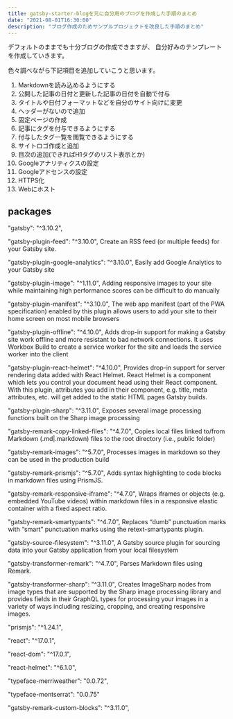 ```yaml
---
title: gatsby-starter-blogを元に自分用のブログを作成した手順のまとめ
date: "2021-08-01T16:30:00"
description: "ブログ作成のためサンプルプロジェクトを改良した手順のまとめ"
---
```


デフォルトのままでも十分ブログの作成できますが、
自分好みのテンプレートを作成していきます。

色々調べながら下記項目を追加していこうと思います。

1. Markdownを読み込めるようにする
1. 公開した記事の日付と更新した記事の日付を自動で付与
1. タイトルや日付フォーマットなどを自分のサイト向けに変更
1. ヘッダーがないので追加
1. 固定ページの作成
1. 記事にタグを付与できるようにする
1. 付与したタグ一覧を閲覧できるようにする
1. サイトロゴ作成と追加
1. 目次の追加(できればH1タグのリスト表示とか)
1. Googleアナリティクスの設定
1. Googleアドセンスの設定
1. HTTPS化
1. Webにホスト

## packages

"gatsby": "^3.10.2",

"gatsby-plugin-feed": "^3.10.0",
  Create an RSS feed (or multiple feeds) for your Gatsby site.

"gatsby-plugin-google-analytics": "^3.10.0",
  Easily add Google Analytics to your Gatsby site

"gatsby-plugin-image": "^1.11.0",
  Adding responsive images to your site while maintaining high performance scores can be difficult to do manually

"gatsby-plugin-manifest": "^3.10.0",
  The web app manifest (part of the PWA specification) enabled by this plugin allows users to add your site to their home screen on most mobile browsers

"gatsby-plugin-offline": "^4.10.0",
  Adds drop-in support for making a Gatsby site work offline and more resistant to bad network connections. It uses Workbox Build to create a service worker for the site and loads the service worker into the client

"gatsby-plugin-react-helmet": "^4.10.0",
  Provides drop-in support for server rendering data added with React Helmet.
  React Helmet is a component which lets you control your document head using their React component.
  With this plugin, attributes you add in their component, e.g. title, meta attributes, etc. will get added to the static HTML pages Gatsby builds.

"gatsby-plugin-sharp": "^3.11.0",
  Exposes several image processing functions built on the Sharp image processing

"gatsby-remark-copy-linked-files": "^4.7.0",
  Copies local files linked to/from Markdown (.md|.markdown) files to the root directory (i.e., public folder)

"gatsby-remark-images": "^5.7.0",
  Processes images in markdown so they can be used in the production build


"gatsby-remark-prismjs": "^5.7.0",
  Adds syntax highlighting to code blocks in markdown files using PrismJS.

"gatsby-remark-responsive-iframe": "^4.7.0",
  Wraps iframes or objects (e.g. embedded YouTube videos) within markdown files in a responsive elastic container with a fixed aspect ratio.

"gatsby-remark-smartypants": "^4.7.0",
  Replaces “dumb” punctuation marks with “smart” punctuation marks using the retext-smartypants plugin.


"gatsby-source-filesystem": "^3.11.0",
  A Gatsby source plugin for sourcing data into your Gatsby application from your local filesystem

"gatsby-transformer-remark": "^4.7.0",
  Parses Markdown files using Remark.

"gatsby-transformer-sharp": "^3.11.0",
  Creates ImageSharp nodes from image types that are supported by the Sharp image processing library and provides fields in their GraphQL types for processing your images in a variety of ways including resizing, cropping, and creating responsive images.

"prismjs": "^1.24.1",

"react": "^17.0.1",

"react-dom": "^17.0.1",

"react-helmet": "^6.1.0",

"typeface-merriweather": "0.0.72",

"typeface-montserrat": "0.0.75"

"gatsby-remark-custom-blocks": "^3.11.0",
